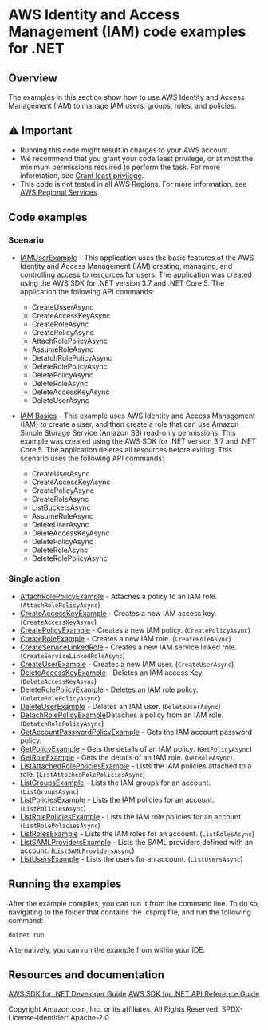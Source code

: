 # AWS Identity and Access Management (IAM) code examples for .NET

## Overview

The examples in this section show how to use AWS Identity and Access Management (IAM) to manage IAM users, groups, roles, and policies.

## ⚠️ Important

- Running this code might result in charges to your AWS account. 
- We recommend that you grant your code least privilege, or at most the minimum
  permissions required to perform the task. For more information, see
  [Grant least privilege](https://docs.aws.amazon.com/IAM/latest/UserGuide/best-practices.html#grant-least-privilege). 
- This code is not tested in all AWS Regions. For more information, see 
  [AWS Regional Services](https://aws.amazon.com/about-aws/global-infrastructure/regional-product-services/).


## Code examples

### Scenario

- [IAMUserExample](IAMUserExample/IAMUserExample/) - This application uses the
  basic features of the AWS Identity and Access Management (IAM) creating,
  managing, and controlling access to resources for users. The application was
  created using the AWS SDK for .NET version 3.7 and .NET Core 5. The application
  the following API commands:

  - CreateUsserAsync
  - CreateAccessKeyAsync
  - CreateRoleAsync
  - CreatePolicyAsync
  - AttachRolePolicyAsync
  - AssumeRoleAsync
  - DetatchRolePolicyAsync
  - DeleteRolePolicyAsync
  - DeletePolicyAsync
  - DeleteRoleAsync
  - DeleteAccessKeyAsync
  - DeleteUserAsync

- [IAM Basics](IAM_Basics_Scenario/) - This example uses AWS Identity and Access
  Management (IAM) to create a user, and then create a role that can use Amazon Simple
  Storage Service (Amazon S3) read-only permissions. This example was created using
  the AWS SDK for .NET version 3.7 and .NET Core 5. The application deletes all
  resources before exiting. This scenario uses the following API commands:

  - CreateUserAsync
  - CreateAccessKeyAsync
  - CreatePolicyAsync
  - CreateRoleAsync
  - ListBucketsAsync
  - AssumeRoleAsync
  - DeleteUserAsync
  - DeleteAccessKeyAsync
  - DeletePolicyAsync
  - DeleteRoleAsync
  - DeleteRolePolicyAsync

### Single action

- [AttachRolePolicyExample](AttachRolePolicyExample/AttachRolePolicyExample/) - Attaches a policy to an IAM role. (`AttachRolePolicyAsync`)
- [CreateAccessKeyExample](CreateAccessKeyExample/CreateAccessKeyExample/) - Creates a new IAM access key. (`CreateAccessKeyAsync`)
- [CreatePolicyExample](CreatePolicyExample/) - Creates a new IAM policy. (`CreatePolicyAsync`)
- [CreateRoleExample](CreateRoleExample/) - Creates a new IAM role. (`CreateRoleAsync`)
- [CreateServiceLinkedRole](CreateServiceLinkedRole/) - Creates a new IAM service linked role. (`CreateServiceLinkedRoleAsync`)
- [CreateUserExample](CreateUserExample/) - Creates a new IAM user. (`CreateUserAsync`)
- [DeleteAccessKeyExample](DeleteAccessKeyExample/) - Deletes an IAM access Key. (`DeleteAccessKeyAsync`)
- [DeleteRolePolicyExample](DeleteRolePolicyExample/) - Deletes an IAM role policy. (`DeleteRolePolicyAsync`)
- [DeleteUserExample](DeleteUserExample/) - Deletes an IAM user. (`DeleteUserAsync`)
- [DetachRolePolicyExample](DetachRolePolicyExample/)Detaches a policy from an IAM role. (`DetatchRolePolicyAsync`)
- [GetAccountPasswordPolicyExample](GetAccountPasswordPolicyExample/) - Gets the IAM account password policy.
- [GetPolicyExample](GetPolicyExample/) - Gets the details of an IAM policy. (`GetPolicyAsync`)
- [GetRoleExample](GetRoleExample/) - Gets the details of an IAM role. (`GetRoleAsync`)
- [ListAttachedRolePoliciesExample](ListAttachedRolePoliciesExample/) - Lists the IAM policies attached to a role. (`ListAttachedRolePoliciesAsync`)
- [ListGroupsExample](ListGroupsExample/) - Lists the IAM groups for an account. (`ListGroupsAsync`)
- [ListPoliciesExample](ListPoliciesExample/) - Lists the IAM policies for an account. (`ListPoliciesAsync`)
- [ListRolePoliciesExample](ListRolePoliciesExample/) - Lists the IAM role policies for an account. (`ListRolePoliciesAsync`)
- [ListRolesExample](ListRolesExample/) - Lists the IAM roles for an account. (`ListRolesAsync`)
- [ListSAMLProvidersExample](ListSAMLProvidersExample/) - Lists the SAML providers defined with an account. (`ListSAMLProvidersAsync`)
- [ListUsersExample](ListUsersExample/) - Lists the users for an account. (`ListUsersAsync`)


## Running the examples

After the example compiles, you can run it from the command line. To do so,
navigating to the folder that contains the .csproj file, and run the following
command:

```
dotnet run
```

Alternatively, you can run the example from within your IDE.

## Resources and documentation

[AWS SDK for .NET Developer Guide](https://docs.aws.amazon.com/sdk-for-net/v3/developer-guide/welcome.html)
[AWS SDK for .NET API Reference Guide](https://docs.aws.amazon.com/sdkfornet/v3/apidocs/index.html)

Copyright Amazon.com, Inc. or its affiliates. All Rights Reserved. SPDX-License-Identifier: Apache-2.0


